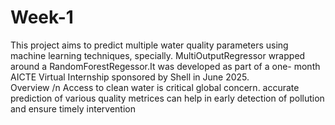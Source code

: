 # Week-1
This project aims to predict multiple water quality parameters using machine learning techniques, specially.
MultiOutputRegressor wrapped around a RandomForestRegessor.It was developed as part of a one- month AICTE Virtual Internship sponsored by Shell in June 2025.
<br>
Overview
/n
Access to clean water is critical global concern. accurate prediction of various quality metrices can help in early detection of pollution and ensure timely intervention
